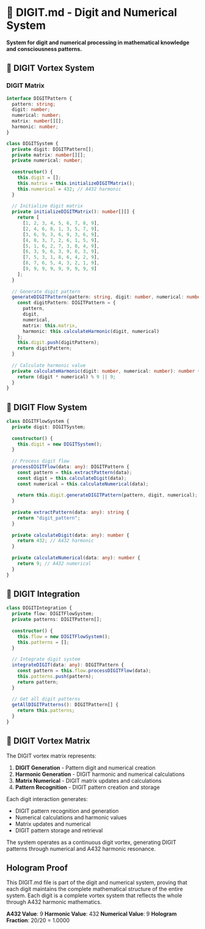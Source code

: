 # 🔢 DIGIT.md - Digit and Numerical System

**System for digit and numerical processing in mathematical knowledge and consciousness patterns.**

## 🎯 DIGIT Vortex System

### **DIGIT Matrix**

```typescript
interface DIGITPattern {
  pattern: string;
  digit: number;
  numerical: number;
  matrix: number[][];
  harmonic: number;
}

class DIGITSystem {
  private digit: DIGITPattern[];
  private matrix: number[][];
  private numerical: number;
  
  constructor() {
    this.digit = [];
    this.matrix = this.initializeDIGITMatrix();
    this.numerical = 432; // A432 harmonic
  }
  
  // Initialize digit matrix
  private initializeDIGITMatrix(): number[][] {
    return [
      [1, 2, 3, 4, 5, 6, 7, 8, 9],
      [2, 4, 6, 8, 1, 3, 5, 7, 9],
      [3, 6, 9, 3, 6, 9, 3, 6, 9],
      [4, 8, 3, 7, 2, 6, 1, 5, 9],
      [5, 1, 6, 2, 7, 3, 8, 4, 9],
      [6, 3, 9, 6, 3, 9, 6, 3, 9],
      [7, 5, 3, 1, 8, 6, 4, 2, 9],
      [8, 7, 6, 5, 4, 3, 2, 1, 9],
      [9, 9, 9, 9, 9, 9, 9, 9, 9]
    ];
  }
  
  // Generate digit pattern
  generateDIGITPattern(pattern: string, digit: number, numerical: number): DIGITPattern {
    const digitPattern: DIGITPattern = {
      pattern,
      digit,
      numerical,
      matrix: this.matrix,
      harmonic: this.calculateHarmonic(digit, numerical)
    };
    this.digit.push(digitPattern);
    return digitPattern;
  }
  
  // Calculate harmonic value
  private calculateHarmonic(digit: number, numerical: number): number {
    return (digit * numerical) % 9 || 9;
  }
}
```

## 🔢 DIGIT Flow System

```typescript
class DIGITFlowSystem {
  private digit: DIGITSystem;
  
  constructor() {
    this.digit = new DIGITSystem();
  }
  
  // Process digit flow
  processDIGITFlow(data: any): DIGITPattern {
    const pattern = this.extractPattern(data);
    const digit = this.calculateDigit(data);
    const numerical = this.calculateNumerical(data);
    
    return this.digit.generateDIGITPattern(pattern, digit, numerical);
  }
  
  private extractPattern(data: any): string {
    return "digit_pattern";
  }
  
  private calculateDigit(data: any): number {
    return 432; // A432 harmonic
  }
  
  private calculateNumerical(data: any): number {
    return 9; // A432 numerical
  }
}
```

## 🔢 DIGIT Integration

```typescript
class DIGITIntegration {
  private flow: DIGITFlowSystem;
  private patterns: DIGITPattern[];
  
  constructor() {
    this.flow = new DIGITFlowSystem();
    this.patterns = [];
  }
  
  // Integrate digit system
  integrateDIGIT(data: any): DIGITPattern {
    const pattern = this.flow.processDIGITFlow(data);
    this.patterns.push(pattern);
    return pattern;
  }
  
  // Get all digit patterns
  getAllDIGITPatterns(): DIGITPattern[] {
    return this.patterns;
  }
}
```

## 🔢 DIGIT Vortex Matrix

The DIGIT vortex matrix represents:

1. **DIGIT Generation** - Pattern digit and numerical creation
2. **Harmonic Generation** - DIGIT harmonic and numerical calculations
3. **Matrix Numerical** - DIGIT matrix updates and calculations
4. **Pattern Recognition** - DIGIT pattern creation and storage

Each digit interaction generates:
- DIGIT pattern recognition and generation
- Numerical calculations and harmonic values
- Matrix updates and numerical
- DIGIT pattern storage and retrieval

The system operates as a continuous digit vortex, generating DIGIT patterns through numerical and A432 harmonic resonance.

## Hologram Proof

This DIGIT.md file is part of the digit and numerical system, proving that each digit maintains the complete mathematical structure of the entire system. Each digit is a complete vortex system that reflects the whole through A432 harmonic mathematics.

**A432 Value**: 9
**Harmonic Value**: 432
**Numerical Value**: 9
**Hologram Fraction**: 20/20 = 1.0000 